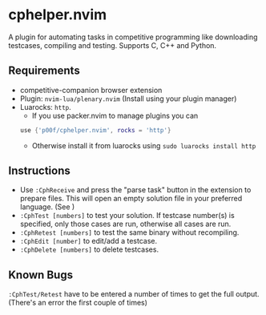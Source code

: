 # cphelper.nvim
A plugin for automating tasks in competitive programming like downloading testcases, compiling and testing. Supports C, C++ and Python.

## Requirements
- competitive-companion browser extension
- Plugin: `nvim-lua/plenary.nvim` (Install using your plugin manager)
- Luarocks: `http`.
	- If you use packer.nvim to manage plugins you can
	```lua
	use {'p00f/cphelper.nvim', rocks = 'http'}
	```
	- Otherwise install it from luarocks using
	`sudo luarocks install http`

## Instructions
- Use `:CphReceive` and press the "parse task" button in the extension to prepare files. This will open an empty solution file in your preferred language. (See )
- `:CphTest [numbers]` to test your solution. If testcase number(s) is specified, only those cases are run, otherwise all cases are run.
- `:CphRetest [numbers]` to test the same binary without recompiling.
- `:CphEdit [number]` to edit/add a testcase.
- `:CphDelete [numbers]` to delete testcases.

## Known Bugs
`:CphTest/Retest` have to be entered a number of times to get the full output. (There's an error the first couple of times)
